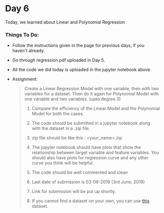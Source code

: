 # Day 6
Today, we learned about Linear and Polynomial Regression

### Things To Do:

- Follow the instructions given in the page for previous days, if you haven't already.

- Go through regression.pdf uploaded in Day 5.

- All the code we did today is uploaded in the jupyter notebook above

- Assignment:

  > Create a Linear Regression Model with one variable, then with two variables for a dataset. Then do it again for Polynomial Model with one variable and two variables. (upto degree 3)
  >
  > 1. Compare the efficiency of the Linear Model and the Polynomial Model for both the cases. 
  >
  > 2. The code should be submitted in a jupyter notebook along with the dataset in a .zip file. 
  > 3. zip file should be like this : <your_name>.zip
  > 4. The jupyter notebook should have plots that show the relationship between target variable and feature variables. You should also have plots for regression curve and any other curve you think will be helpful.
  > 5. The code should be well commented and clean
  > 6. Last date of submission is 03-06-2019 (3rd June, 2019) 
  > 7. Link for submission will be put up shortly.
  > 8. If you cannot find a dataset on your own, you can use [this](https://www.kaggle.com/uciml/red-wine-quality-cortez-et-al-2009) dataset.